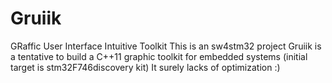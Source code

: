 # Gruiik
GRaffic User Interface Intuitive Toolkit
This is an sw4stm32 project
Gruiik is a tentative to build a C++11 graphic toolkit for embedded systems
(initial target is stm32F746discovery kit) 
It surely lacks of optimization :)

